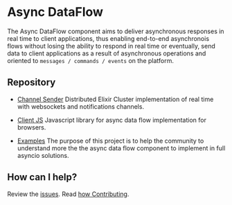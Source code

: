 # Async DataFlow

The Async DataFlow component aims to deliver asynchronous responses in real time to client applications, thus enabling end-to-end asynchronois flows without losing the ability to respond in real time or eventually, send data to client applications as a result of asynchronous operations and oriented to `messages / commands / events` on the platform.

## Repository

- [Channel Sender](https://github.com/bancolombia/async-dataflow/channel-sender) Distributed Elixir Cluster implementation of real time with websockets and notifications channels.
- [Client JS](https://github.com/bancolombia/async-dataflow/clients/client-js) Javascript library for async data flow implementation for browsers.

- [Examples](https://github.com/bancolombia/async-dataflow/examples)
  The purpose of this project is to help the community to understand more the the async data flow component to implement in full asyncio solutions.

## How can I help?

Review the [issues](https://github.com/bancolombia/async-dataflow/issues). Read [how Contributing](https://github.com/bancolombia/async-dataflow/wiki/Contributing).
